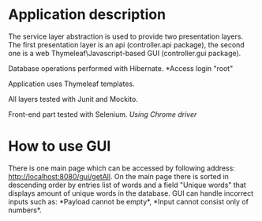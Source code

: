 <h1>Application description</h1>
The service layer abstraction is used to provide two presentation layers. The first presentation layer is an api (controller.api package), the second one is a web Thymeleaf\Javascript-based GUI (controller.gui package).

Database operations performed with Hibernate. *Access login "root" 

Application uses Thymeleaf templates.

All layers tested with Junit and Mockito.

Front-end part tested with Selenium. *Using Chrome driver*
<h1>How to use GUI</h1>
There is one main page which can be accessed by following address: <a href = "http://localhost:8080/gui/getAll"> http://localhost:8080/gui/getAll</a>.
On the main page there is sorted in descending order by entries list of words and a field "Unique words" that 
displays amount of unique words in the database. 
GUI can handle incorrect inputs such as: *Payload cannot be empty*, *Input cannot consist only of numbers*.
